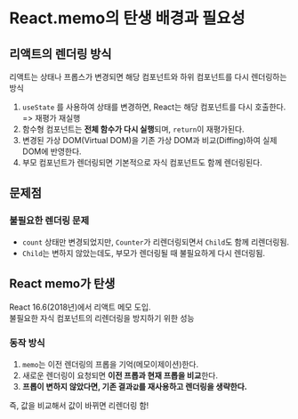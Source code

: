 # React.memo의 탄생 배경과 필요성

## 리액트의 렌더링 방식

리액트는 상태나 프롭스가 변경되면 해당 컴포넌트와 하위 컴포넌트를 다시 렌더링하는 방식

1. `useState` 를 사용하여 상태를 변경하면, React는 해당 컴포넌트를 다시 호출한다.
=> 재평가 재실행
2. 함수형 컴포넌트는 **전체 함수가 다시 실행**되며, `return`이 재평가된다.
3. 변경된 가상 DOM(Virtual DOM)을 기존 가상 DOM과 비교(Diffing)하여 실제 DOM에 반영한다.
4. 부모 컴포넌트가 렌더링되면 기본적으로 자식 컴포넌트도 함께 렌더링된다.

## 문제점

### 불필요한 렌더링 문제

- `count` 상태만 변경되었지만, `Counter`가 리렌더링되면서 `Child`도 함께 리렌더링됨.
- `Child`는 변하지 않았는데도, 부모가 렌더링될 때 불필요하게 다시 렌더링됨.

## React memo가 탄생

React 16.6(2018년)에서 리액트 메모 도입.  
불필요한 자식 컴포넌트의 리렌더링을 방지하기 위한 성능

### 동작 방식

1. `memo`는 이전 렌더링의 프롭을 기억(메모이제이션)한다.
2. 새로운 렌더링이 요청되면 **이전 프롭과 현재 프롭을 비교**한다.
3. **프롭이 변하지 않았다면, 기존 결과`값`를 재사용하고 렌더링을 생략한다.**

즉, 값을 비교해서 값이 바뀌면 리렌더링 함!

